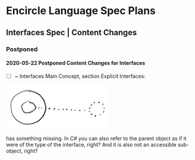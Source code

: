 Encircle Language Spec Plans
============================

Interfaces Spec | Content Changes
---------------------------------

### Postponed

#### 2020-05-22 Postponed Content Changes for Interfaces

- [ ] ~ Interfaces Main Concept, section Explicit Interfaces:

![](images/2019-08%20Circle%20Language%20Spec%20Revamp%20Notes.014.png)

has something missing. In C# you can also refer to the parent object as if it were of the type of the interface, right? And it is also not an accessible sub-object, right?